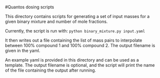#Quantos dosing scripts

This directory contains scripts for generating a set of input masses for a given binary mixture and number of mole fractions.

Currently, the script is run with:
`python binary_mixture.py input.yaml`

It then writes out a file containing the list of mass pairs to interpolate between 100% compound 1 and 100% compound 2. The output filename is given in the yaml.

An example yaml is provided in this directory and can be used as a template. The output filename is optional, and the script will print the name of the file
containing the output after running.  

